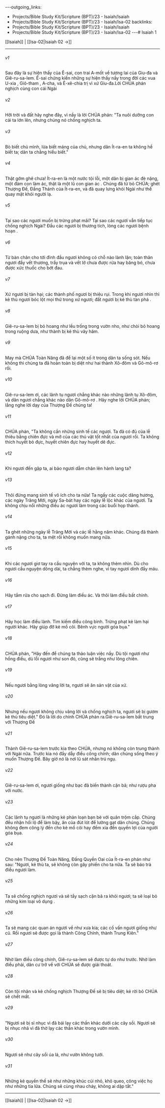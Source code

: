 ---outgoing_links:
  - Projects/Bible Study Kit/Scripture (BPT)/23 - Isaiah/Isaiah
  - Projects/Bible Study Kit/Scripture (BPT)/23 - Isaiah/Isa-02
backlinks:
  - Projects/Bible Study Kit/Scripture (BPT)/23 - Isaiah/Isaiah
  - Projects/Bible Study Kit/Scripture (BPT)/23 - Isaiah/Isa-02
---# Isaiah 1

[[Isaiah]] | [[Isa-02|Isaiah 02 →]]
***



###### v1 
Sau đây là sự hiện thấy của Ê-sai, con trai A-mốt về tương lai của Giu-đa và Giê-ru-sa-lem. Ê-sai chứng kiến những sự hiện thấy nầy trong đời các vua U-xia , Giô-tham , A-cha, và Ê-xê-chia trị vì xứ Giu-đa.Lời CHÚA phán nghịch cùng con cái Ngài 

###### v2 
Hỡi trời và đất hãy nghe đây, vì nầy là lời CHÚA phán: "Ta nuôi dưỡng con cái ta lớn lên, nhưng chúng nó chống nghịch ta. 

###### v3 
Bò biết chủ mình, lừa biết máng của chủ, nhưng dân Ít-ra-en ta không hề biết ta; dân ta chẳng hiểu biết." 

###### v4 
Thật gớm ghê chưa! Ít-ra-en là một nước tội lỗi, một dân bị gian ác đè nặng, một đám con làm ác, thật là một lũ con gian ác . Chúng đã từ bỏ CHÚA; ghét Thượng Đế, Đấng Thánh của Ít-ra-en, và đã quay lưng khỏi Ngài như thể quay mặt khỏi người lạ. 

###### v5 
Tại sao các ngươi muốn bị trừng phạt mãi? Tại sao các ngươi vẫn tiếp tục chống nghịch Ngài? Đầu các ngươi bị thương tích, lòng các ngươi bệnh hoạn . 

###### v6 
Từ bàn chân cho tới đỉnh đầu ngươi không có chỗ nào lành lặn; toàn thân ngươi đầy vết thương, trầy trụa và vết lở chưa được rửa hay băng bó, chưa được xức thuốc cho bớt đau. 

###### v7 
Xứ ngươi bị tàn hại; các thành phố ngươi bị thiêu rụi. Trong khi ngươi nhìn thì kẻ thù ngươi bóc lột mọi thứ trong xứ ngươi; đất ngươi bị kẻ thù tàn phá . 

###### v8 
Giê-ru-sa-lem bị bỏ hoang như lều trống trong vườn nho, như chòi bỏ hoang trong ruộng dưa, như thành bị kẻ thù vây hãm. 

###### v9 
May mà CHÚA Toàn Năng đã để lại một số ít trong dân ta sống sót. Nếu không thì chúng ta đã hoàn toàn bị diệt như hai thành Xô-đôm và Gô-mô-rơ rồi. 

###### v10 
Giê-ru-sa-lem ơi, các lãnh tụ ngươi chẳng khác nào những lãnh tụ Xô-đôm, và dân ngươi chẳng khác nào dân Gô-mô-rơ . Hãy nghe lời CHÚA phán; lắng nghe lời dạy của Thượng Đế chúng ta! 

###### v11 
CHÚA phán, "Ta không cần những sinh tế các ngươi. Ta đã có đủ của lễ thiêu bằng chiên đực và mỡ của các thú vật tốt nhất của ngươi rồi. Ta không thích huyết bò đực, huyết chiên đực hay huyết dê đực. 

###### v12 
Khi ngươi đến gặp ta, ai bảo ngươi dẫm chân lên hành lang ta? 

###### v13 
Thôi đừng mang sinh tế vô ích cho ta nữa! Ta ngấy các cuộc dâng hương, các ngày Trăng Mới, ngày Sa-bát hay các ngày lễ lộc khác của ngươi. Ta không chịu nổi những điều ác ngươi làm trong các buổi họp thánh. 

###### v14 
Ta ghét những ngày lễ Trăng Mới và các lễ hằng năm khác. Chúng đã thành gánh nặng cho ta, ta mệt rồi không muốn mang nữa. 

###### v15 
Khi các ngươi giơ tay ra cầu nguyện với ta, ta không thèm nhìn. Dù cho ngươi cầu nguyện dông dài, ta chẳng thèm nghe, vì tay ngươi dính đầy máu. 

###### v16 
Hãy tắm rửa cho sạch đi. Đừng làm điều ác. Và thôi làm điều bất chính. 

###### v17 
Hãy học làm điều lành. Tìm kiếm điều công bình. Trừng phạt kẻ làm hại người khác. Hãy giúp đỡ kẻ mồ côi. Bênh vực người góa bụa." 

###### v18 
CHÚA phán, "Hãy đến để chúng ta thảo luận việc nầy. Dù tội ngươi như hồng điều, dù lỗi ngươi như son đỏ, cũng sẽ trắng như lông chiên. 

###### v19 
Nếu ngươi bằng lòng vâng lời ta, ngươi sẽ ăn sản vật của xứ. 

###### v20 
Nhưng nếu ngươi không chịu vâng lời và chống nghịch ta, ngươi sẽ bị gươm kẻ thù tiêu diệt." Đó là lời do chính CHÚA phán ra.Giê-ru-sa-lem bất trung với Thượng Đế 

###### v21 
Thành Giê-ru-sa-lem trước kia theo CHÚA, nhưng nó không còn trung thành với Ngài nữa. Trước kia nó đầy dẫy điều công chính; dân chúng sống theo ý muốn Thượng Đế. Bây giờ nó là nơi lũ sát nhân trú ngụ. 

###### v22 
Giê-ru-sa-lem ơi, ngươi giống như bạc đã biến thành cặn bã; như rượu pha với nước. 

###### v23 
Các lãnh tụ ngươi là những kẻ phản loạn bạn bè với quân trộm cắp. Chúng đều nhận hối lộ để làm bậy, ăn của đút lót để lường gạt dân chúng. Chúng không đem công lý đến cho kẻ mồ côi hay đếm xỉa đến quyền lợi của người góa bụa. 

###### v24 
Cho nên Thượng Đế Toàn Năng, Đấng Quyền Oai của Ít-ra-en phán như sau: "Ngươi, kẻ thù ta, sẽ không còn gây phiền cho ta nữa. Ta sẽ báo trả điều ngươi làm. 

###### v25 
Ta sẽ chống nghịch ngươi và sẽ tẩy sạch cặn bã ra khỏi ngươi; ta sẽ loại bỏ những kim loại vô dụng . 

###### v26 
Ta sẽ mang các quan án ngươi về như xưa kia; các cố vấn ngươi giống như cũ. Rồi ngươi sẽ được gọi là thành Công Chính, thành Trung Kiên." 

###### v27 
Nhờ làm điều công chính, Giê-ru-sa-lem sẽ được tự do như trước. Nhờ làm điều phải, dân cư trở về với CHÚA sẽ được giải thoát. 

###### v28 
Còn tội nhân và kẻ chống nghịch Thượng Đế sẽ bị tiêu diệt; kẻ rời bỏ CHÚA sẽ chết mất. 

###### v29 
"Ngươi sẽ bị sỉ nhục vì đã bái lạy các thần khác dưới các cây sồi. Ngươi sẽ bị nhục nhã vì đã thờ lạy các thần khác trong vườn mình. 

###### v30 
Ngươi sẽ như cây sồi úa lá, như vườn không tưới. 

###### v31 
Những kẻ quyền thế sẽ như những khúc củi nhỏ, khô queo, công việc họ như những tia lửa. Chúng sẽ cùng nhau cháy, không ai dập tắt."

***
[[Isaiah]] | [[Isa-02|Isaiah 02 →]]
